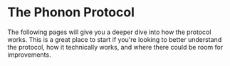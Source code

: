 # The Phonon Protocol

The following pages will give you a deeper dive into how the protocol works.  This is a great place to start if you're looking to better understand the protocol, how it technically works, and where there could be room for improvements.

